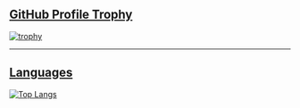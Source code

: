 ## [GitHub Profile Trophy](https://github.com/ryo-ma/github-profile-trophy)

[![trophy](https://github-profile-trophy.vercel.app/?username=Fah22&theme=dracula&row=2&column=3)](https://github.com/ryo-ma/github-profile-trophy) 

<hr />

## [Languages](https://github.com/anuraghazra/github-readme-stats#top-languages-card)
[![Top Langs](https://github-readme-stats.vercel.app/api/top-langs/?username=Fah22&theme=dracula&show_icons=true&layout=compact&margin-r=15)
](https://github.com/anuraghazra/github-readme-stats)



<!---
Fah22/Fah22 is a ✨ special ✨ repository because its `README.md` (this file) appears on your GitHub profile.
You can click the Preview link to take a look at your changes.
--->
